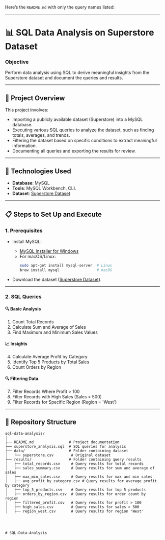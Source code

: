 Here’s the `README.md` with only the query names listed:

---

# 📊 SQL Data Analysis on Superstore Dataset

### **Objective**
Perform data analysis using SQL to derive meaningful insights from the Superstore dataset and document the queries and results.

---

## 📂 **Project Overview**

This project involves:
- Importing a publicly available dataset (Superstore) into a MySQL database.
- Executing various SQL queries to analyze the dataset, such as finding totals, averages, and trends.
- Filtering the dataset based on specific conditions to extract meaningful information.
- Documenting all queries and exporting the results for review.

---

## 🚀 **Technologies Used**
- **Database**: MySQL
- **Tools**: MySQL Workbench, CLI.
- **Dataset**: [Superstore Dataset](https://www.kaggle.com/datasets/vivek468/superstore-dataset-final)

---

## 📋 **Steps to Set Up and Execute**

### **1. Prerequisites**
- Install MySQL:
  - [MySQL Installer for Windows](https://dev.mysql.com/downloads/installer/)
  - For macOS/Linux:
    ```bash
    sudo apt-get install mysql-server  # Linux
    brew install mysql                 # macOS
    ```

- Download the dataset ([Superstore Dataset](https://www.kaggle.com/)).

---

### **2. SQL Queries**

#### 🔍 **Basic Analysis**
1. Count Total Records
2. Calculate Sum and Average of Sales
3. Find Maximum and Minimum Sales Values

#### 📈 **Insights**
4. Calculate Average Profit by Category
5. Identify Top 5 Products by Total Sales
6. Count Orders by Region

#### 🔍 **Filtering Data**
7. Filter Records Where Profit > 100
8. Filter Records with High Sales (Sales > 500)
9. Filter Records for Specific Region (Region = 'West')

---

## 📁 **Repository Structure**
```
sql-data-analysis/
│
├── README.md                # Project documentation
├── superstore_analysis.sql  # SQL queries for analysis
├── data/                    # Folder containing dataset
│   └── superstore.csv        # Original dataset
├── results/                 # Folder containing query results
│   ├── total_records.csv     # Query results for total records
│   ├── sales_summary.csv     # Query results for sum and average of sales
│   ├── max_min_sales.csv     # Query results for max and min sales
│   ├── avg_profit_by_category.csv # Query results for average profit by category
│   ├── top_5_products.csv    # Query results for top 5 products
│   ├── orders_by_region.csv  # Query results for order count by region
│   ├── filtered_profit.csv   # Query results for profit > 100
│   ├── high_sales.csv        # Query results for sales > 500
│   ├── region_west.csv       # Query results for region 'West'




# SQL-Data-Analysis
